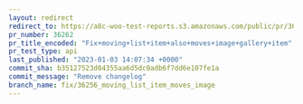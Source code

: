 ```yaml
---
layout: redirect
redirect_to: https://a8c-woo-test-reports.s3.amazonaws.com/public/pr/36262/api/index.html
pr_number: 36262
pr_title_encoded: "Fix+moving+list+item+also+moves+image+gallery+item"
pr_test_type: api
last_published: "2023-01-03 14:07:34 +0000"
commit_sha: b35127523d04355aa6d5dc0adb6f7dd6e107fe1a
commit_message: "Remove changelog"
branch_name: fix/36256_moving_list_item_moves_image
---
```

